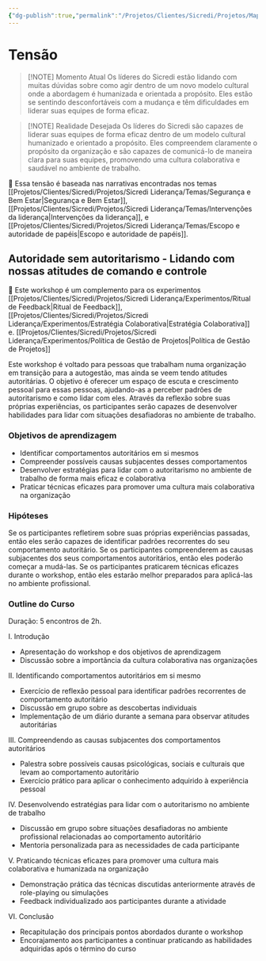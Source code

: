 ```yaml
---
{"dg-publish":true,"permalink":"/Projetos/Clientes/Sicredi/Projetos/Mapa Sodexo/Formações/Autoridade sem autoritarismo/"}
---
```


# Tensão

> [!NOTE] Momento Atual
>  Os líderes do Sicredi estão lidando com muitas dúvidas sobre como agir dentro de um novo modelo cultural onde a abordagem é humanizada e orientada a propósito. Eles estão se sentindo desconfortáveis com a mudança e têm dificuldades em liderar suas equipes de forma  eficaz. 

> [!NOTE] Realidade Desejada
> Os líderes do Sicredi são capazes de liderar suas equipes de forma eficaz dentro de um modelo cultural humanizado e orientado a propósito. Eles compreendem claramente o propósito da organização e são capazes de comunicá-lo de maneira clara para suas equipes, promovendo uma cultura colaborativa e saudável no ambiente de trabalho.

🔗 Essa tensão é baseada nas narrativas encontradas nos temas [[Projetos/Clientes/Sicredi/Projetos/Sicredi Liderança/Temas/Segurança e Bem Estar\|Segurança e Bem Estar]], [[Projetos/Clientes/Sicredi/Projetos/Sicredi Liderança/Temas/Intervenções da liderança\|Intervenções da liderança]], e [[Projetos/Clientes/Sicredi/Projetos/Sicredi Liderança/Temas/Escopo e autoridade de papéis\|Escopo e autoridade de papéis]].

## Autoridade sem autoritarismo - Lidando com nossas atitudes de comando e controle

🔗 Este workshop é um complemento para os experimentos [[Projetos/Clientes/Sicredi/Projetos/Sicredi Liderança/Experimentos/Ritual de Feedback\|Ritual de Feedback]], [[Projetos/Clientes/Sicredi/Projetos/Sicredi Liderança/Experimentos/Estratégia Colaborativa\|Estratégia Colaborativa]] e. [[Projetos/Clientes/Sicredi/Projetos/Sicredi Liderança/Experimentos/Política de Gestão de Projetos\|Política de Gestão de Projetos]]

Este workshop é voltado para pessoas que trabalham numa organização em transição para a autogestão, mas ainda se veem tendo atitudes autoritárias. O objetivo é oferecer um espaço de escuta e crescimento pessoal para essas pessoas, ajudando-as a perceber padrões de autoritarismo e como lidar com eles. Através da reflexão sobre suas próprias experiências, os participantes serão capazes de desenvolver habilidades para lidar com situações desafiadoras no ambiente de trabalho.

### Objetivos de aprendizagem
- Identificar comportamentos autoritários em si mesmos
- Compreender possíveis causas subjacentes desses comportamentos
- Desenvolver estratégias para lidar com o autoritarismo no ambiente de trabalho de forma mais eficaz e colaborativa
- Praticar técnicas eficazes para promover uma cultura mais colaborativa na organização

### Hipóteses
Se os participantes refletirem sobre suas próprias experiências passadas, então eles serão capazes de identificar padrões recorrentes do seu comportamento autoritário.
Se os participantes compreenderem as causas subjacentes dos seus comportamentos autoritários, então eles poderão começar a mudá-las.
Se os participantes praticarem técnicas eficazes durante o workshop, então eles estarão melhor preparados para aplicá-las no ambiente profissional.

### Outline do Curso

Duração: 5 encontros de 2h.

I. Introdução
- Apresentação do workshop e dos objetivos de aprendizagem
- Discussão sobre a importância da cultura colaborativa nas organizações

II. Identificando comportamentos autoritários em si mesmo
- Exercício de reflexão pessoal para identificar padrões recorrentes de comportamento autoritário
- Discussão em grupo sobre as descobertas individuais
- Implementação de um diário durante a semana para observar atitudes autoritárias

III. Compreendendo as causas subjacentes dos comportamentos autoritários 
- Palestra sobre possíveis causas psicológicas, sociais e culturais que levam ao comportamento autoritário 
- Exercício prático para aplicar o conhecimento adquirido à experiência pessoal 

IV. Desenvolvendo estratégias para lidar com o autoritarismo no ambiente de trabalho 
- Discussão em grupo sobre situações desafiadoras no ambiente profissional relacionadas ao comportamento autoritário 
- Mentoria personalizada para as necessidades de cada participante

V. Praticando técnicas eficazes para promover uma cultura mais colaborativa e humanizada na organização 
 - Demonstração prática das técnicas discutidas anteriormente através de role-playing ou simulações  
 - Feedback individualizado aos participantes durante a atividade  

VI. Conclusão  
 - Recapitulação dos principais pontos abordados durante o workshop  
 - Encorajamento aos participantes a continuar praticando as habilidades adquiridas após o término do curso




